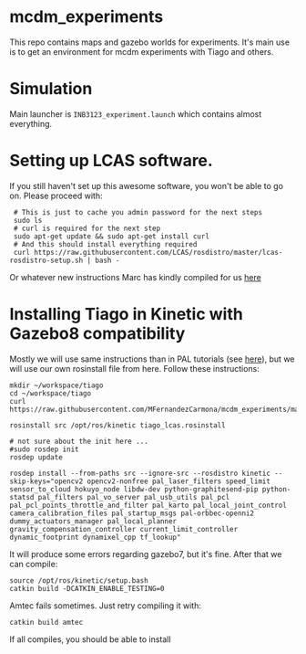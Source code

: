 # mcdm_experiments
This repo contains maps and gazebo worlds for experiments. It's main use is to get an environment for mcdm experiments with Tiago and others.


# Simulation
Main launcher is `INB3123_experiment.launch` which contains almost everything.

# Setting up LCAS software.
If you still haven't set up this awesome software, you won't be able to go on. Please proceed with:

     # This is just to cache you admin password for the next steps
     sudo ls
     # curl is required for the next step
     sudo apt-get update && sudo apt-get install curl
     # And this should install everything required
     curl https://raw.githubusercontent.com/LCAS/rosdistro/master/lcas-rosdistro-setup.sh | bash -

Or whatever new instructions Marc has kindly compiled for us [here](https://github.com/LCAS/rosdistro/wiki#using-the-l-cas-repository-if-you-just-want-to-use-our-software)

# Installing Tiago in Kinetic with Gazebo8 compatibility


Mostly we will use same instructions than in PAL tutorials (see [here](http://wiki.ros.org/Robots/TIAGo/Tutorials/Installation/TiagoSimulation)), but we will use our own rosinstall file from here. Follow these instructions:

    mkdir ~/workspace/tiago
    cd ~/workspace/tiago
    curl https://raw.githubusercontent.com/MFernandezCarmona/mcdm_experiments/master/tiago_lcas.rosinstall

    rosinstall src /opt/ros/kinetic tiago_lcas.rosinstall

    # not sure about the init here ...
    #sudo rosdep init
    rosdep update

    rosdep install --from-paths src --ignore-src --rosdistro kinetic --skip-keys="opencv2 opencv2-nonfree pal_laser_filters speed_limit  sensor_to_cloud hokuyo_node libdw-dev python-graphitesend-pip python-statsd pal_filters pal_vo_server pal_usb_utils pal_pcl pal_pcl_points_throttle_and_filter pal_karto pal_local_joint_control camera_calibration_files pal_startup_msgs pal-orbbec-openni2 dummy_actuators_manager pal_local_planner gravity_compensation_controller current_limit_controller dynamic_footprint dynamixel_cpp tf_lookup"

It will produce some errors regarding gazebo7, but it's fine. After that we can compile:

    source /opt/ros/kinetic/setup.bash
    catkin build -DCATKIN_ENABLE_TESTING=0

Amtec fails sometimes. Just retry compiling it with:

    catkin build amtec

If all compiles, you should be able to install
